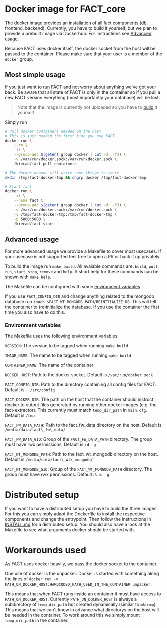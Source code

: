 # Docker image for FACT_core
The docker image provides an installation of all fact components (db, frontend,
backend). Currently, you have to build it yourself, but we plan to provide a
prebuilt image via Dockerhub. For instructions see [Advanced usage](#advanced-usage).

Because FACT uses docker itself, the docker socket from the host will be
passed to the container. Please make sure that your user is a member of the
`docker` group.

## Most simple usage
If you just want to run FACT and not worry about anything we've got your back.
Be aware that all state of FACT is only in the container so if you pull a new
FACT version everything (most importantly your database) will be lost.

> Note that the image is currently not uploaded so you have to
[build](#advanced-usage) it yourself

Simply run
```bash
# Pull docker containers needed on the host
# This is just needed the first time you use FACT
docker run \
	--rm \
	-it \
	--group-add $(getent group docker | cut -d: -f3) \
	-v /var/run/docker.sock:/var/run/docker.sock \
	fkiecad/fact pull-containers

# The docker daemon will write some things in there
mkdir /tmp/fact-docker-tmp && chgrp docker /tmp/fact-docker-tmp

# Start fact
docker run \
	-it \
	--name fact \
	--group-add $(getent group docker | cut -d: -f3) \
	-v /var/run/docker.sock:/var/run/docker.sock \
	-v /tmp/fact-docker-tmp:/tmp/fact-docker-tmp \
	-p 5000:5000 \
	fkiecad/fact start
```

## Advanced usage
For more advanced usage we provide a Makefile to cover most usecases.
If your usecase is not supported feel free to open a PR or hack it up privately.

To build the image run `make build`.
All avaiable commands are: `build`, `pull`, `run`, `start`, `stop`, `remove` and
`help`.
A short help for these commands can be shown with `make help`.

The Makefile can be configured with some [environment variables](#environment-variables)

If you use `FACT_CONFIG_DIR` and change anything related to the mongodb
database run `touch $FACT_WT_MONGODB_PATH/REINITIALIZE_DB`.
This will tell the container to (re)initialize the database.
If you use the container the first time you also have to do this.

### Environment variables
The Makefile uses the following environment variables.

`VERSION`: The version to be tagged when running `make build`

`IMAGE_NAME`: The name to be tagged when running `make build`

`CONTAINER_NAME`: The name of the container

`DOCKER_HOST`: Path to the docker socket. Default is `/var/run/docker.sock`

`FACT_CONFIG_DIR`: Path to the directory containing all config files for FACT.
Default is `../src/config`

`FACT_DOCKER_DIR`: The path on the host that the container should instruct
docker to output files generated by running other docker images (e.g. the
fact-extractor). This currently must match `temp_dir_path` in `main.cfg`.
Default is `/tmp`

`FACT_FW_DATA_PATH`: Path to the fact\_fw\_data directory on the host. Default
is `/media/data/fact\_fw\_data/`

`FACT_FW_DATA_GID`: Group of the `FACT_FW_DATA_PATH` directory. The group must
have rwx permissions. Default is `id -g`

`FACT_WT_MONGODB_PATH`: Path to the fact_wt_mongodb directory on the host.
Default is `/media/data/fact\_wt\_mongodb/`

`FACT_WT_MONGODB_GID`: Group of the `FACT_WT_MONGODB_PATH` directory. The group
must have rwx permissions. Default is `id -g`


# Distributed setup
If you want to have a distributed setup you have to build the three images.
For this you can simply adapt the Dockerfile to install the respective
components and change the entrypoint.
Then follow the instructions in [INSTALL.md](../INSTALL.md) for a distributed
setup.
You should also have a look at the Makefile to see what arguments docker should
be started with.

# Workarounds used
As FACT uses docker heavily, we pass the docker socket to the container.

One use of docker is the unpacker. Docker is started with something along the
lines of
`docker run -v PATH_ON_DOCKER_HOST:HARDCODED_PATH_USED_IN_THE_CONTAINER unpacker`.

This means that when FACT runs inside an container it must have access to
`PATH_ON_DOCKER_HOST`.
Currently `PATH_ON_DOCKER_HOST` is always a subdirectory of `temp_dir_path` but
created dynamically (similar to `mktemp`). This means that we can't know in
advance what directorys on the host will be needed in the container. To work
around this we simply mount `temp_dir_path` in the container.
